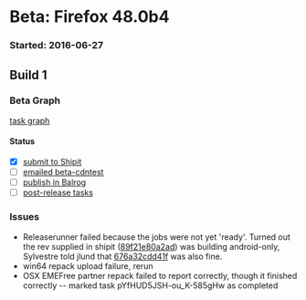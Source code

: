 # Beta: Firefox 48.0b4

### Started: 2016-06-27

## Build 1

### Beta Graph
[task graph](https://tools.taskcluster.net/task-group-inspector/#PrMLynAIR6iFjr0kePkTgw)


#### Status
- [x] [submit to Shipit](https://wiki.mozilla.org/Release:Release_Automation_on_Mercurial:Starting_a_Release#Submit_to_Ship_It)
- [ ] [emailed beta-cdntest](../how-tos/relpro.md#1-email-drivers-re-release-live-on-cdntest-channel)
- [ ] [publish in Balrog](../how-tos/relpro.md#3-publish-in-balrog)
- [ ] [post-release tasks](../how-tos/relpro.md#4-post-release-step)

### Issues
- Releaserunner failed because the jobs were not yet 'ready'. Turned out the rev supplied in shipit ([89f21e80a2ad](https://treeherder.mozilla.org/#/jobs?repo=mozilla-beta&revision=89f21e80a2ad5570d535acacacc09a6f5bd0c473)) was building android-only, Sylvestre told jlund that [676a32cdd41f](https://treeherder.mozilla.org/#/jobs?repo=mozilla-beta&revision=676a32cdd41fd372f4c6df3a4954939f73a6ef02) was also fine.
- win64 repack upload failure, rerun
- OSX EMEFree partner repack failed to report correctly, though it finished correctly -- marked task pYfHUD5JSH-ou_K-585gHw as completed


